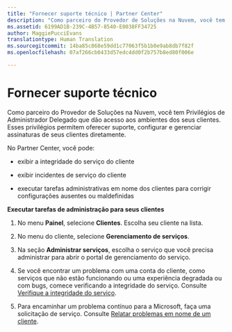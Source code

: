 ```yaml
---
title: "Fornecer suporte técnico | Partner Center"
description: "Como parceiro do Provedor de Soluções na Nuvem, você tem Privilégios de Administrador Delegado que dão acesso aos ambientes dos seus clientes."
ms.assetid: 6199AD1B-239C-4B57-8540-E0038FF34725
author: MaggiePucciEvans
translationtype: Human Translation
ms.sourcegitcommit: 14ba85c868e59dd1c77063f5b1b0e9ab8db7f82f
ms.openlocfilehash: 07af266cb0433d57edc4dd0f2b757b8ed80f006e

---
```


# Fornecer suporte técnico


Como parceiro do Provedor de Soluções na Nuvem, você tem Privilégios de Administrador Delegado que dão acesso aos ambientes dos seus clientes. Esses privilégios permitem oferecer suporte, configurar e gerenciar assinaturas de seus clientes diretamente.

No Partner Center, você pode:

-   exibir a integridade do serviço do cliente

-   exibir incidentes de serviço do cliente

-   executar tarefas administrativas em nome dos clientes para corrigir configurações ausentes ou maldefinidas

**Executar tarefas de administração para seus clientes**

1.  No menu **Painel**, selecione **Clientes**. Escolha seu cliente na lista.

2.  No menu do cliente, selecione **Gerenciamento de serviços**.

3.  Na seção **Administrar serviços**, escolha o serviço que você precisa administrar para abrir o portal de gerenciamento do serviço.

4.  Se você encontrar um problema com uma conta do cliente, como serviços que não estão funcionando ou uma experiência degradada ou com bugs, comece verificando a integridade do serviço. Consulte [Verifique a integridade do serviço](check-service-health.md).

5.  Para encaminhar um problema contínuo para a Microsoft, faça uma solicitação de serviço. Consulte [Relatar problemas em nome de um cliente](report-problems-on-behalf-of-a-customer.md).

 

 






<!--HONumber=Nov16_HO4-->


